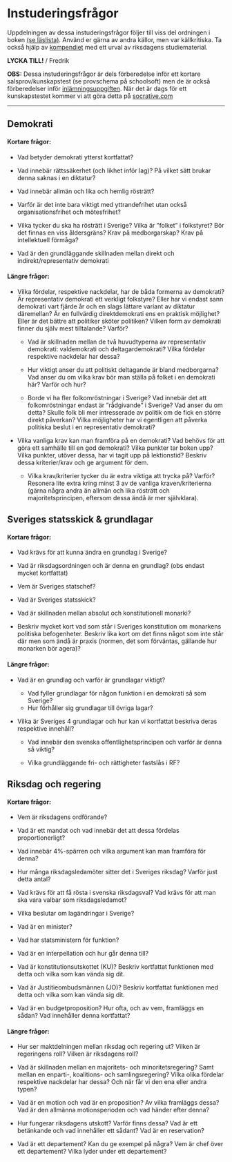 # Instuderingsfrågor

Uppdelningen av dessa instuderingsfrågor följer till viss del ordningen i boken [(se läslista)](../material/innehall_laslista_demokrati.md). Använd er gärna av andra källor, men var källkritiska. Ta också hjälp av [kompendiet](../material/innehall_laslista_demokrati.md#Kompendium) med ett urval av riksdagens studiematerial.

**LYCKA TILL!**
/ Fredrik

**OBS:** Dessa instuderingsfrågor är dels förberedelse inför ett kortare salsprov/kunskapstest (se provschema på schoolsoft) men de är också förberedelser inför [inlämningsuppgiften](inlamning_demokrati.md). När det är dags för ett kunskapstestet kommer vi att göra detta på [socrative.com](http://socrative.com)

***

## Demokrati

#### Kortare frågor:

- Vad betyder demokrati ytterst kortfattat?

- Vad innebär rättssäkerhet (och likhet inför lag)? På vilket sätt brukar denna saknas i en diktatur?

- Vad innebär allmän och lika och hemlig rösträtt?

- Varför är det inte bara viktigt med yttrandefrihet utan också organisationsfrihet och mötesfrihet?

- Vilka tycker du ska ha rösträtt i Sverige? Vilka är ”folket” i folkstyret? Bör det finnas en viss åldersgräns? Krav på medborgarskap? Krav på intellektuell förmåga?

- Vad är den grundläggande skillnaden mellan direkt och indirekt/representativ demokrati

#### Längre frågor:

- Vilka fördelar, respektive nackdelar, har de båda formerna av demokrati? Är representativ demokrati ett verkligt folkstyre? Eller har vi endast sann demokrati vart fjärde år och en slags lättare variant av diktatur däremellan? Är en fullvärdig direktdemokrati ens en praktisk möjlighet? Eller är det bättre att politiker sköter politiken? Vilken form av demokrati finner du själv mest tilltalande? Varför?

    - Vad är skillnaden mellan de två huvudtyperna av representativ demokrati: valdemokrati och deltagardemokrati? Vilka fördelar respektive nackdelar har dessa? 

    - Hur viktigt anser du att politiskt deltagande är bland medborgarna? Vad anser du om vilka krav bör man ställa på folket i en demokrati här? Varför och hur? 

    - Borde vi ha fler folkomröstningar i Sverige? Vad innebär det att folkomröstningar endast är ”rådgivande” i Sverige? Vad anser du om detta? Skulle folk bli mer intresserade av politik om de fick en större direkt påverkan? Vilka möjligheter har vi egentligen att påverka politiska beslut i en representativ demokrati?

- Vilka vanliga krav kan man framföra på en demokrati? Vad behövs för att göra ett samhälle till en god demokrati? Vilka punkter tar boken upp? Vilka punkter, utöver dessa, har vi tagit upp på lektionstid? Beskriv dessa kriterier/krav och ge argument för dem.

    - Vilka krav/kriterier tycker du är extra viktiga att trycka på? Varför? Resonera lite extra kring minst 3 av de vanliga kraven/kriterierna (gärna några andra än allmän och lika rösträtt och majoritetsprincipen, eftersom dessa ändå är mer självklara). 

<!--    - Om du kommer på någon eget krav/kriterium som du tycker saknas: beskriv detta och ge argument för varför du tycker det är viktig. -->


## Sveriges statsskick & grundlagar

#### Kortare frågor:

- Vad krävs för att kunna ändra en grundlag i Sverige?

- Vad är riksdagsordningen och är denna en grundlag? (obs  endast mycket kortfattat)

- Vem är Sveriges statschef?

- Vad är Sveriges statsskick?

- Vad är skillnaden mellan absolut och konstitutionell monarki?

- Beskriv mycket kort vad som står i Sveriges konstitution om monarkens politiska befogenheter. Beskriv lika kort om det finns något som inte står där men som ändå är praxis (normen, det som förväntas, gällande hur monarken bör agera)?

#### Längre frågor:

- Vad är en grundlag och varför är grundlagar viktigt? 
	- Vad fyller grundlagar för någon funktion i en demokrati så som Sverige? 
	- Hur förhåller sig grundlagar till övriga lagar?

- Vilka är Sveriges 4 grundlagar och hur kan vi kortfattat beskriva deras respektive innehåll? 

	- Vad innebär den svenska offentlighetsprincipen och varför är denna så viktig?
	
	- Vilka grundläggande fri- och rättigheter fastslås i RF?


## Riksdag och regering

#### Kortare frågor:

- Vem är riksdagens ordförande?

- Vad är ett mandat och vad innebär det att dessa fördelas proportionerligt?

- Vad innebär 4%-spärren och vilka argument kan man framföra för denna?

- Hur många riksdagsledamöter sitter det i Sveriges riksdag? Varför just detta antal?

- Vad krävs för att få rösta i svenska riksdagsval? Vad krävs för att man ska vara valbar som riksdagsledamot?

- Vilka beslutar om lagändringar i Sverige?

- Vad är en minister?

- Vad har statsministern för funktion?

- Vad är en interpellation och hur går denna till?

- Vad är konstitutionsutskottet (KU)? Beskriv kortfattat funktionen med detta och vilka som kan vända sig dit.

- Vad är Justitieombudsmännen (JO)? Beskriv kortfattat funktionen med detta och vilka som kan vända sig dit.

<!--- Vad innebär ministerstyre? Är detta överhuvudtaget lagligt i Sverige? Varför anser vi i Sverige (kortfattat) att detta är något dåligt? -->

- Vad är en budgetproposition? Hur ofta, och av vem, framläggs en sådan? Vad innehåller denna kortfattat?

#### Längre frågor:

- Hur ser maktdelningen mellan riksdag och regering ut? Vilken är regeringens roll? Vilken är riksdagens roll?

- Vad är skillnaden mellan en majoritets- och minoritetsregering? Samt mellan en enparti-, koalitions- och samlingsregering? Vilka olika fördelar respektive nackdelar har dessa? Och när får vi den ena eller andra typen?

- Vad är en motion och vad är en proposition? Av vilka framläggs dessa? Vad är den allmänna motionsperioden och vad händer efter denna?

- Hur fungerar riksdagens utskott? Varför finns dessa? Vad är ett betänkande och vad innehåller ett sådant? Vad är en reservation?

- Vad är ett departement? Kan du ge exempel på några? Vem är chef över ett departement? Vilka lyder under ett departement?
